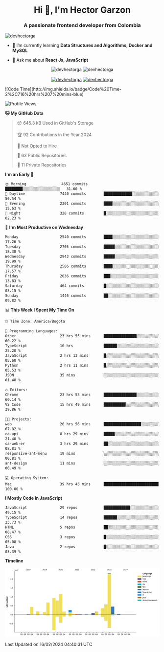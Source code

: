 <h1 align="center">Hi 👋, I'm Hector Garzon</h1>
<h3 align="center">A passionate frontend developer from Colombia</h3>

<p align="left"> <img src="https://komarev.com/ghpvc/?username=devhectorga" alt="devhectorga" /> </p>

- 🌱 I’m currently learning **Data Structures and Algorithms, Docker and MySQL**

- 💬 Ask me about **React Js, JavaScript**

<p align="center"> <img src="https://github-readme-stats.vercel.app/api?username=devhectorga&count_private=true&show_icons=true" alt="devhectorga" /> <img src="https://github-readme-stats.vercel.app/api/top-langs/?username=devhectorga&layout=compact" alt="devhectorga" /></p>

<p align="center">
<a href="https://twitter.com/devhectorga" target="blank"><img align="center" src="https://cdn.jsdelivr.net/npm/simple-icons@3.0.1/icons/twitter.svg" alt="devhectorga" height="20" width="20" /></a>
<a href="https://linkedin.com/in/devhectorga" target="blank"><img align="center" src="https://cdn.jsdelivr.net/npm/simple-icons@3.0.1/icons/linkedin.svg" alt="devhectorga" height="20" width="20" /></a>
</p>
<!--START_SECTION:waka-->
![Code Time](http://img.shields.io/badge/Code%20Time-2%2C716%20hrs%207%20mins-blue)

![Profile Views](http://img.shields.io/badge/Profile%20Views-0-blue)

**🐱 My GitHub Data** 

> 📦 645.3 kB Used in GitHub's Storage 
 > 
> 🏆 92 Contributions in the Year 2024
 > 
> 🚫 Not Opted to Hire
 > 
> 📜 63 Public Repositories 
 > 
> 🔑 11 Private Repositories 
 > 
**I'm an Early 🐤** 

```text
🌞 Morning                4651 commits        ████████░░░░░░░░░░░░░░░░░   31.60 % 
🌆 Daytime                7440 commits        █████████████░░░░░░░░░░░░   50.54 % 
🌃 Evening                2301 commits        ████░░░░░░░░░░░░░░░░░░░░░   15.63 % 
🌙 Night                  328 commits         █░░░░░░░░░░░░░░░░░░░░░░░░   02.23 % 
```
📅 **I'm Most Productive on Wednesday** 

```text
Monday                   2540 commits        ████░░░░░░░░░░░░░░░░░░░░░   17.26 % 
Tuesday                  2705 commits        █████░░░░░░░░░░░░░░░░░░░░   18.38 % 
Wednesday                2943 commits        █████░░░░░░░░░░░░░░░░░░░░   19.99 % 
Thursday                 2586 commits        ████░░░░░░░░░░░░░░░░░░░░░   17.57 % 
Friday                   2036 commits        ███░░░░░░░░░░░░░░░░░░░░░░   13.83 % 
Saturday                 464 commits         █░░░░░░░░░░░░░░░░░░░░░░░░   03.15 % 
Sunday                   1446 commits        ██░░░░░░░░░░░░░░░░░░░░░░░   09.82 % 
```


📊 **This Week I Spent My Time On** 

```text
🕑︎ Time Zone: America/Bogota

💬 Programming Languages: 
Other                    23 hrs 55 mins      ███████████████░░░░░░░░░░   60.22 % 
TypeScript               10 hrs              ██████░░░░░░░░░░░░░░░░░░░   25.20 % 
JavaScript               2 hrs 13 mins       █░░░░░░░░░░░░░░░░░░░░░░░░   05.60 % 
Python                   2 hrs 11 mins       █░░░░░░░░░░░░░░░░░░░░░░░░   05.53 % 
JSON                     35 mins             ░░░░░░░░░░░░░░░░░░░░░░░░░   01.48 % 

🔥 Editors: 
Chrome                   23 hrs 53 mins      ███████████████░░░░░░░░░░   60.14 % 
VS Code                  15 hrs 49 mins      ██████████░░░░░░░░░░░░░░░   39.86 % 

🐱‍💻 Projects: 
web                      26 hrs 56 mins      █████████████████░░░░░░░░   67.82 % 
ca-api                   8 hrs 29 mins       █████░░░░░░░░░░░░░░░░░░░░   21.40 % 
ca-web-er                3 hrs 29 mins       ██░░░░░░░░░░░░░░░░░░░░░░░   08.81 % 
responsive-ant-menu      19 mins             ░░░░░░░░░░░░░░░░░░░░░░░░░   00.81 % 
ant-design               11 mins             ░░░░░░░░░░░░░░░░░░░░░░░░░   00.49 % 

💻 Operating System: 
Mac                      39 hrs 43 mins      █████████████████████████   100.00 % 
```

**I Mostly Code in JavaScript** 

```text
JavaScript               29 repos            ████████████░░░░░░░░░░░░░   49.15 % 
TypeScript               14 repos            ██████░░░░░░░░░░░░░░░░░░░   23.73 % 
HTML                     5 repos             ██░░░░░░░░░░░░░░░░░░░░░░░   08.47 % 
CSS                      3 repos             █░░░░░░░░░░░░░░░░░░░░░░░░   05.08 % 
Java                     2 repos             █░░░░░░░░░░░░░░░░░░░░░░░░   03.39 % 
```



**Timeline**

![Lines of Code chart](https://raw.githubusercontent.com/devHectorGa/devHectorGa/master/assets/bar_graph.png)


 Last Updated on 16/02/2024 04:40:31 UTC
<!--END_SECTION:waka-->
